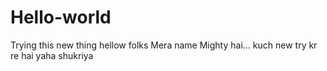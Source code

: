 # Hello-world
Trying this new thing
hellow folks
Mera name Mighty hai...
kuch new try kr re hai yaha
shukriya
